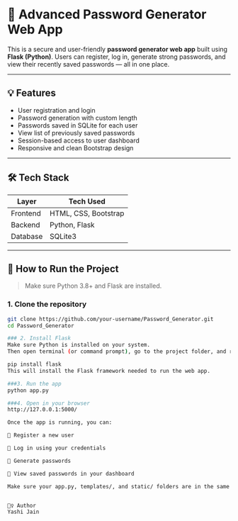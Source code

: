 # 🔐 Advanced Password Generator Web App

This is a secure and user-friendly **password generator web app** built using **Flask (Python)**. Users can register, log in, generate strong passwords, and view their recently saved passwords — all in one place.

---

## 💡 Features

- User registration and login
- Password generation with custom length
- Passwords saved in SQLite for each user
- View list of previously saved passwords
- Session-based access to user dashboard
- Responsive and clean Bootstrap design

---

## 🛠 Tech Stack

| Layer     | Tech Used            |
|-----------|----------------------|
| Frontend  | HTML, CSS, Bootstrap |
| Backend   | Python, Flask        |
| Database  | SQLite3              |

---

## 🚀 How to Run the Project

> Make sure Python 3.8+ and Flask are installed.

### 1. Clone the repository

```bash
git clone https://github.com/your-username/Password_Generator.git
cd Password_Generator

### 2. Install Flask
Make sure Python is installed on your system.
Then open terminal (or command prompt), go to the project folder, and run:

pip install flask
This will install the Flask framework needed to run the web app.

###3. Run the app
python app.py

###4. Open in your browser
http://127.0.0.1:5000/

Once the app is running, you can:

🔐 Register a new user

🔑 Log in using your credentials

🧠 Generate passwords

💾 View saved passwords in your dashboard

Make sure your app.py, templates/, and static/ folders are in the same directory.


🙋‍♀️ Author
Yashi Jain

